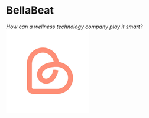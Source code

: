 # BellaBeat
<i>How can a wellness technology company play it smart?</i>
![BellaBeat Logo](Images/BellaBeat_Logo.png)

